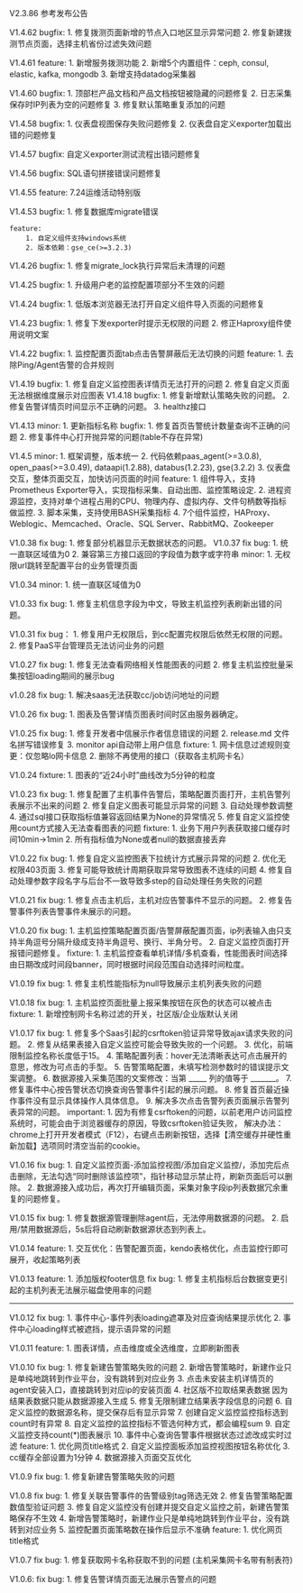 V2.3.86
    参考发布公告

V1.4.62
    bugfix:
        1. 修复拨测页面新增的节点入口地区显示异常问题
        2. 修复新建拨测节点页面，选择主机省份过滤失效问题

V1.4.61
    feature:
        1. 新增服务拨测功能
        2. 新增5个内置组件：ceph, consul, elastic, kafka, mongodb
        3. 新增支持datadog采集器

V1.4.60
    bugfix:
        1. 顶部栏产品文档和产品文档按钮被隐藏的问题修复
        2. 日志采集保存时IP列表为空的问题修复
        3. 修复默认策略重复添加的问题

V1.4.58
    bugfix:
        1. 仪表盘视图保存失败问题修复
        2. 仪表盘自定义exporter加载出错的问题修复

V1.4.57
    bugfix: 自定义exporter测试流程出错问题修复

V1.4.56
    bugfix: SQL语句拼接错误问题修复

V1.4.55
    feature: 7.24运维活动特别版

V1.4.53
    bugfix:
        1. 修复数据库migrate错误

    feature:
        1. 自定义组件支持windows系统
        2. 版本依赖：gse_ce(>=3.2.3)

V1.4.26
    bugfix:
        1. 修复migrate_lock执行异常后未清理的问题

V1.4.25
    bugfix:
        1. 升级用户老的监控配置项部分不生效的问题

V1.4.24
    bugfix:
        1. 低版本浏览器无法打开自定义组件导入页面的问题修复

V1.4.23
    bugfix:
        1. 修复下发exporter时提示无权限的问题
        2. 修正Haproxy组件使用说明文案

V1.4.22
    bugfix:
        1. 监控配置页面tab点击告警屏蔽后无法切换的问题
    feature:
        1. 去除Ping/Agent告警的合并规则

V1.4.19
    bugfix:
        1. 修复自定义监控图表详情页无法打开的问题
        2. 修复自定义页面无法根据维度展示对应图表
V1.4.18
    bugfix:
        1. 修复新增默认策略失败的问题。
        2. 修复告警详情页时间显示不正确的问题。
        3. healthz接口

V1.4.13
    minor:
        1. 更新指标名称
    bugfix:
        1. 修复首页告警统计数量查询不正确的问题
        2. 修复事件中心打开抛异常的问题(table不存在异常)

V1.4.5
    minor:
        1. 框架调整，版本统一
        2. 代码依赖paas_agent(>=3.0.8), open_paas(>=3.0.49), dataapi(1.2.88), databus(1.2.23), gse(3.2.2)
        3. 仪表盘交互，整体页面交互，加快访问页面的时间
    feature:
        1. 组件导入，支持Prometheus Exporter导入，实现指标采集、自动出图、监控策略设定.
        2. 进程资源监控，支持对单个进程占用的CPU、物理内存、虚拟内存、文件句柄数等指标做监控.
        3. 脚本采集，支持使用BASH采集指标
        4. 7个组件监控，HAProxy、Weblogic、Memcached、Oracle、SQL Server、RabbitMQ、Zookeeper

V1.0.38
    fix bug:
        1. 修复部分机器显示无数据状态的问题。 V1.0.37
    fix bug:
        1. 统一直联区域值为0
        2. 兼容第三方接口返回的字段值为数字或字符串
    minor:
        1. 无权限url跳转至配置平台的业务管理页面

V1.0.34
    minor:
        1. 统一直联区域值为0

V1.0.33
    fix bug:
        1. 修复主机信息字段为中文，导致主机监控列表刷新出错的问题。

V1.0.31
    fix bug：
        1. 修复用户无权限后，到cc配置完权限后依然无权限的问题。
        2. 修复PaaS平台管理员无法访问业务的问题

V1.0.27
    fix bug:
        1. 修复无法查看网络相关性能图表的问题
        2. 修复主机监控批量采集按钮loading期间的展示bug

v1.0.28
    fix bug:
        1. 解决saas无法获取cc/job访问地址的问题

V1.0.26
    fix bug:
        1. 图表及告警详情页图表时间时区由服务器确定。

V1.0.25
    fix bug:
        1. 修复开发者中信展示作者信息错误的问题
        2. release.md 文件名拼写错误修复
        3. monitor api自动带上用户信息
    fixture:
        1. 网卡信息过滤规则变更：仅忽略lo网卡信息
        2. 删除不再使用的接口（获取各主机网卡名）

V1.0.24
    fixture:
        1. 图表的“近24小时”曲线改为5分钟的粒度

V1.0.23
    fix bug:
        1. 修复配置了主机事件告警后，策略配置页面打开，主机告警列表展示不出来的问题
        2. 修复自定义图表可能显示异常的问题
        3. 自动处理参数调整
        4. 通过sql接口获取指标值兼容返回结果为None的异常情况
        5. 修复自定义监控使用count方式接入无法查看图表的问题
    fixture:
        1. 业务下用户列表获取接口缓存时间10min->1min
        2. 所有指标值为None或者null的数据直接丢弃

V1.0.22
    fix bug:
        1. 修复自定义监控图表下拉统计方式展示异常的问题
        2. 优化无权限403页面
        3. 修复可能导致统计周期获取异常导致图表不连续的问题
        4. 修复自动处理参数字段名字与后台不一致导致多step的自动处理任务失败的问题

V1.0.21
    fix bug:
        1. 修复点击主机后，主机对应告警事件不显示的问题。
        2. 修复告警事件列表告警事件未展示的问题。

V1.0.20
    fix bug:
        1. 主机监控策略配置页面/告警屏蔽配置页面，ip列表输入由只支持半角逗号分隔升级成支持半角逗号、换行、半角分号。
        2. 自定义监控页面打开报错问题修复。
    fixture:
        1. 主机监控查看单机详情/多机查看，性能图表时间选择由日期改成时间段banner，同时根据时间段范围自动选择时间粒度。

V1.0.19
    fix bug:
        1. 修复主机性能指标为null导致展示主机列表失败的问题

V1.0.18
    fix bug:
        1. 主机监控页面批量上报采集按钮在灰色的状态可以被点击
    fixture:
        1. 新增控制网卡名称过滤的开关，社区版/企业版默认关闭

V1.0.17
    fix bug:
        1. 修复多个Saas引起的csrftoken验证异常导致ajax请求失败的问题。
        2. 修复从结果表接入自定义监控可能会导致失败的一个问题。
        3. 优化，前端限制监控名称长度低于15。
        4. 策略配置列表：hover无法清晰表达可点击展开的意思，修改为可点击的手型。
        5. 告警策略配置，未填写检测参数时的错误提示文案调整。
        6. 数据源接入采集范围的文案修改：当第 _____ 列的值等于 _______。
        7. 修复事件中心按告警状态切换查询告警事件引起的展示问题。
        8. 修复首页最近操作事件没有显示具体操作人具体信息。
        9. 解决多次点击告警列表页面展示告警列表异常的问题。
    important:
        1. 因为有修复csrftoken的问题，以前老用户访问监控系统时，可能会由于浏览器缓存的原因，导致csrftoken验证失败，
            解决办法：chrome上打开开发者模式（F12），右键点击刷新按钮，选择【清空缓存并硬性重新加载】选项同时清空当前的cookie。

V1.0.16
    fix bug:
        1. 自定义监控页面-添加监控视图/添加自定义监控/，添加完后点击删除，无法勾选“同时删除该监控项”，指针移动显示禁止符，刷新页面后可以删除。
        2. 数据源接入成功后，再次打开编辑页面，采集对象字段ip列表数据冗余重复的问题修复。

V1.0.15
    fix bug:
        1.  修复数据源管理删除agent后，无法停用数据源的问题。
        2.  启用/禁用数据源后，5s后将自动刷新数据源状态到列表上。


V1.0.14
    feature:
        1. 交互优化：告警配置页面，kendo表格优化，点击监控行即可展开，收起策略列表


V1.0.13
    feature:
        1. 添加版权footer信息
    fix bug:
        1. 修复主机指标后台数据变更引起的主机列表无法展示磁盘使用率的问题

---

V1.0.12
    fix bug:
        1. 事件中心-事件列表loading遮罩及对应查询结果提示优化
        2. 事件中心loading样式被遮挡，提示语异常的问题

V1.0.11
    feature:
        1. 图表详情，点击维度或全选维度，立即刷新图表

V1.0.10
    fix bug:
        1. 修复新建告警策略失败的问题
        2. 新增告警策略时，新建作业只是单纯地跳转到作业平台，没有跳转到对应业务
        3. 点击未安装主机详情页的agent安装入口，直接跳转到对应ip的安装页面
        4. 社区版不拉取结果表数据 因为结果表数据只能从数据源接入生成
        5. 修复无限制建立结果表字段信息的问题
        6. 自定义监控的数据源名称，提交保存后有显示异常
        7. 创建自定义监控监控指标选到count时有异常
        8. 自定义监控的监控指标不管选何种方式，都会编程sum
        9. 自定义监控支持count(*)图表展示
        10. 事件中心查询告警事件根据状态过滤改成实时过滤
    feature:
        1. 优化网页title格式
        2. 自定义监控面板添加监控视图按钮名称优化
        3. cc缓存全部设置为1分钟
        4. 数据源接入页面交互优化

V1.0.9
    fix bug:
        1. 修复新建告警策略失败的问题

V1.0.8
    fix bug:
        1. 修复关联告警事件的告警级别tag筛选无效
        2. 修复告警策略配置数值型验证问题
        3. 修复自定义监控没有创建并提交自定义监控之前，新建告警策略保存不生效
        4. 新增告警策略时，新建作业只是单纯地跳转到作业平台，没有跳转到对应业务
        5. 监控配置页面策略数在操作后显示不准确
    feature:
        1. 优化网页title格式

V1.0.7
    fix bug:
        1. 修复获取网卡名称获取不到的问题 (主机采集网卡名带有制表符)

V1.0.6:
    fix bug:
        1. 修复告警详情页面无法展示告警点的问题